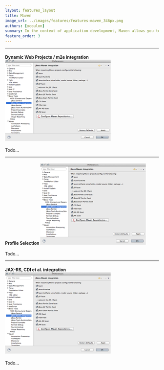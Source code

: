 ```yaml
---
layout: features_layout
title: Maven
image_url: ../images/features/features-maven_346px.png
authors: [xcoulon]
summary: In the context of application development, Maven allows you to extend your applications by referencing and utilizing dependencies from local and remote repositories. JBoss Tools / JBoss Developer Studio also closes the gap between the maven world and the Eclipse/WebTools world with the help of the m2e-wtp integration, which finally lets you transparently use m2e on web projects.
feature_order: 3
---
```


* * *
#### Dynamic Web Projects / m2e integration ![Integration](../images/features/features-maven_346px.png)
Todo...

* * *
#### Profile Selection ![Profile selection](../images/features/features-maven_346px.png)
Todo...

* * *
#### JAX-RS, CDI et al. integration ![Integration](../images/features/features-maven_346px.png)
Todo...
